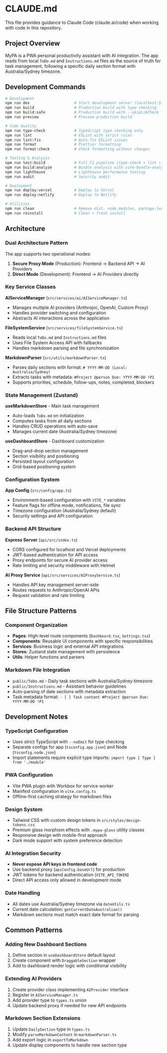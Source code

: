 # CLAUDE.md

This file provides guidance to Claude Code (claude.ai/code) when working with code in this repository.

## Project Overview

MyPA is a PWA personal productivity assistant with AI integration. The app reads from local `ToDo.md` and `Instructions.md` files as the source of truth for task management, following a specific daily section format with Australia/Sydney timezone.

## Development Commands

```bash
# Development
npm run dev                    # Start development server (localhost:5173)
npm run build                  # Production build with type checking
npm run build:safe             # Production build with --skipLibCheck fallback
npm run preview                # Preview production build

# Code Quality
npm run type-check             # TypeScript type checking only
npm run lint                   # ESLint with strict rules
npm run lint:fix               # Auto-fix ESLint issues
npm run format                 # Prettier formatting
npm run format:check           # Check formatting without changes

# Testing & Analysis
npm run test:build             # Full CI pipeline (type-check + lint + build)
npm run build:analyze          # Bundle analysis with vite-bundle-analyzer
npm run lighthouse             # Lighthouse performance testing
npm run audit                  # Security audit

# Deployment
npm run deploy:vercel          # Deploy to Vercel
npm run deploy:netlify         # Deploy to Netlify

# Utilities
npm run clean                  # Remove dist, node_modules, package-lock.json
npm run reinstall              # Clean + fresh install
```

## Architecture

### Dual Architecture Pattern
The app supports two operational modes:
1. **Secure Proxy Mode** (Production): Frontend → Backend API → AI Providers
2. **Direct Mode** (Development): Frontend → AI Providers directly

### Key Service Classes

**AIServiceManager** (`src/services/ai/AIServiceManager.ts`)
- Manages multiple AI providers (Anthropic, OpenAI, Custom Proxy)
- Handles provider switching and configuration
- Abstracts AI interactions across the application

**FileSystemService** (`src/services/fileSystemService.ts`)
- Reads local `ToDo.md` and `Instructions.md` files
- Uses File System Access API with fallbacks
- Handles markdown parsing and file synchronization

**MarkdownParser** (`src/utils/markdownParser.ts`)
- Parses daily sections with format: `# YYYY-MM-DD (Local: Australia/Sydney)`
- Extracts tasks with metadata: `#Project @person Due: YYYY-MM-DD !P1`
- Supports priorities, schedule, follow-ups, notes, completed, blockers

### State Management (Zustand)

**useMarkdownStore** - Main task management
- Auto-loads `ToDo.md` on initialization
- Computes tasks from all daily sections
- Handles CRUD operations with auto-save
- Manages current date (Australia/Sydney timezone)

**useDashboardStore** - Dashboard customization
- Drag-and-drop section management
- Section visibility and positioning
- Persisted layout configuration
- Grid-based positioning system

### Configuration System

**App Config** (`src/config/app.ts`)
- Environment-based configuration with `VITE_*` variables
- Feature flags for offline mode, notifications, file sync
- Timezone configuration (Australia/Sydney default)
- Security settings and API configuration

### Backend API Structure

**Express Server** (`api/src/index.ts`)
- CORS configured for localhost and Vercel deployments
- JWT-based authentication for API access
- Proxy endpoints for secure AI provider access
- Rate limiting and security middleware with Helmet

**AI Proxy Service** (`api/src/services/AIProxyService.ts`)
- Handles API key management server-side
- Routes requests to Anthropic/OpenAI APIs
- Request validation and rate limiting

## File Structure Patterns

### Component Organization
- **Pages**: High-level route components (`Dashboard.tsx`, `Settings.tsx`)
- **Components**: Reusable UI components with specific responsibilities
- **Services**: Business logic and external API integrations
- **Stores**: Zustand state management with persistence
- **Utils**: Helper functions and parsers

### Markdown File Integration
- `public/ToDo.md` - Daily task sections with Australia/Sydney timezone
- `public/Instructions.md` - Assistant behavior guidelines
- Auto-parsing of date sections with metadata extraction
- Task metadata format: `- [ ] Task content #Project @person Due: YYYY-MM-DD !P1`

## Development Notes

### TypeScript Configuration
- Uses strict TypeScript with `--noEmit` for type checking
- Separate configs for app (`tsconfig.app.json`) and Node (`tsconfig.node.json`)
- Import statements require explicit type imports: `import type { Type } from './module'`

### PWA Configuration
- Vite PWA plugin with Workbox for service worker
- Manifest configuration in `vite.config.ts`
- Offline-first caching strategy for markdown files

### Design System
- Tailwind CSS with custom design tokens in `src/styles/design-tokens.css`
- Premium glass morphism effects with `.mypa-glass` utility classes
- Responsive design with mobile-first approach
- Dark mode support with system preference detection

### AI Integration Security
- **Never expose API keys in frontend code**
- Use backend proxy (`apiConfig.baseUrl`) for production
- JWT tokens for backend authentication (`VITE_API_TOKEN`)
- Direct API access only allowed in development mode

### Date Handling
- All dates use Australia/Sydney timezone via `dateUtils.ts`
- Current date calculation: `getCurrentDateAustralian()`
- Markdown sections must match exact date format for parsing

## Common Patterns

### Adding New Dashboard Sections
1. Define section in `useDashboardStore` default layout
2. Create component with `DraggableSection` wrapper
3. Add to dashboard render logic with conditional visibility

### Extending AI Providers
1. Create provider class implementing `AIProvider` interface
2. Register in `AIServiceManager.ts`
3. Add provider type to `types.ts` union
4. Update backend proxy if needed for new API endpoints

### Markdown Section Extensions
1. Update `DailySection` type in `types.ts`
2. Modify `parseMarkdownContent` in `markdownParser.ts`
3. Add export logic in `exportToMarkdown`
4. Update display components to handle new section type